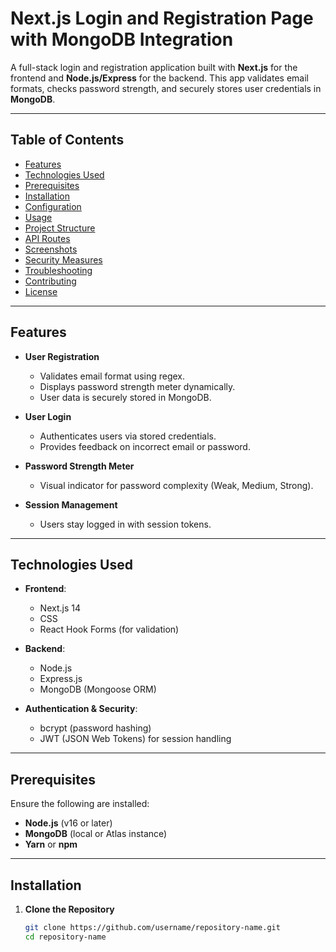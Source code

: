 # Next.js Login and Registration Page with MongoDB Integration  

A full-stack login and registration application built with **Next.js** for the frontend and **Node.js/Express** for the backend. This app validates email formats, checks password strength, and securely stores user credentials in **MongoDB**.  

---

## Table of Contents  
- [Features](#features)  
- [Technologies Used](#technologies-used)  
- [Prerequisites](#prerequisites)  
- [Installation](#installation)  
- [Configuration](#configuration)  
- [Usage](#usage)  
- [Project Structure](#project-structure)  
- [API Routes](#api-routes)  
- [Screenshots](#screenshots)  
- [Security Measures](#security-measures)  
- [Troubleshooting](#troubleshooting)  
- [Contributing](#contributing)  
- [License](#license)  

---

## Features  
- **User Registration**  
  - Validates email format using regex.  
  - Displays password strength meter dynamically.  
  - User data is securely stored in MongoDB.  

- **User Login**  
  - Authenticates users via stored credentials.  
  - Provides feedback on incorrect email or password.  

- **Password Strength Meter**  
  - Visual indicator for password complexity (Weak, Medium, Strong).  

- **Session Management**  
  - Users stay logged in with session tokens.  

---

## Technologies Used  
- **Frontend**:  
  - Next.js 14  
  - CSS 
  - React Hook Forms (for validation)  

- **Backend**:  
  - Node.js  
  - Express.js  
  - MongoDB (Mongoose ORM)  

- **Authentication & Security**:  
  - bcrypt (password hashing)  
  - JWT (JSON Web Tokens) for session handling  

---

## Prerequisites  
Ensure the following are installed:  
- **Node.js** (v16 or later)  
- **MongoDB** (local or Atlas instance)  
- **Yarn** or **npm**  

---

## Installation  
1. **Clone the Repository**  
   ```bash  
   git clone https://github.com/username/repository-name.git  
   cd repository-name  
